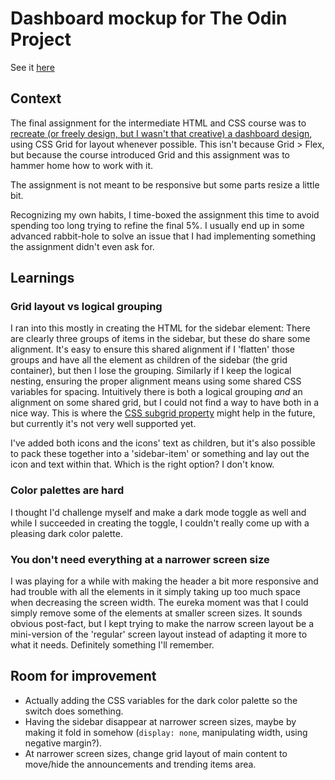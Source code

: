 # Dashboard mockup for The Odin Project

See it [here](https://jvilders.github.io/odin-dashboard/)

## Context
The final assignment for the intermediate HTML and CSS course was to [recreate (or freely design, but I wasn't that creative) a dashboard design](https://www.theodinproject.com/lessons/node-path-intermediate-html-and-css-admin-dashboard), using CSS Grid for layout whenever possible. This isn't because Grid > Flex, but because the course introduced Grid and this assignment was to hammer home how to work with it.

The assignment is not meant to be responsive but some parts resize a little bit.

Recognizing my own habits, I time-boxed the assignment this time to avoid spending too long trying to refine the final 5%. I usually end up in some advanced rabbit-hole to solve an issue that I had implementing something the assignment didn't even ask for.

## Learnings
### Grid layout vs logical grouping
I ran into this mostly in creating the HTML for the sidebar element: There are clearly three groups of items in the sidebar, but these do share some alignment. It's easy to ensure this shared alignment if I 'flatten' those groups and have all the element as children of the sidebar (the grid container), but then I lose the grouping. Similarly if I keep the logical nesting, ensuring the proper alignment means using some shared CSS variables for spacing. Intuitively there is both a logical grouping *and* an alignment on some shared grid, but I could not find a way to have both in a nice way. This is where the [CSS subgrid property](https://developer.mozilla.org/en-US/docs/Web/CSS/CSS_Grid_Layout/Subgrid) might help in the future, but currently it's not very well supported yet.

I've added both icons and the icons' text as children, but it's also possible to pack these together into a 'sidebar-item' or something and lay out the icon and text within that. Which is the right option? I don't know.

### Color palettes are hard
I thought I'd challenge myself and make a dark mode toggle as well and while I succeeded in creating the toggle, I couldn't really come up with a pleasing dark color palette. 

### You don't need everything at a narrower screen size
I was playing for a while with making the header a bit more responsive and had trouble with all the elements in it simply 
taking up too much space when decreasing the screen width. The eureka moment was that I could simply remove some of the elements at smaller screen sizes. It sounds obvious post-fact, but I kept trying to make the narrow screen layout be a mini-version of the 'regular' screen layout instead of adapting it more to what it needs. Definitely something I'll remember.

## Room for improvement
- Actually adding the CSS variables for the dark color palette so the switch does something.
- Having the sidebar disappear at narrower screen sizes, maybe by making it fold in somehow (`display: none`, manipulating width, using negative margin?).
- At narrower screen sizes, change grid layout of main content to move/hide the announcements and trending items area.
